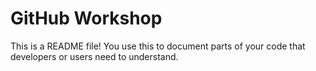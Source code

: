 # GitHub Workshop
This is a README file! You use this to document parts of your code that developers or users need to understand.
